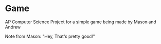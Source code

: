 # Game
AP Computer Science Project for a simple game being made by Mason and Andrew

Note from Mason: "Hey, That's pretty good!"
